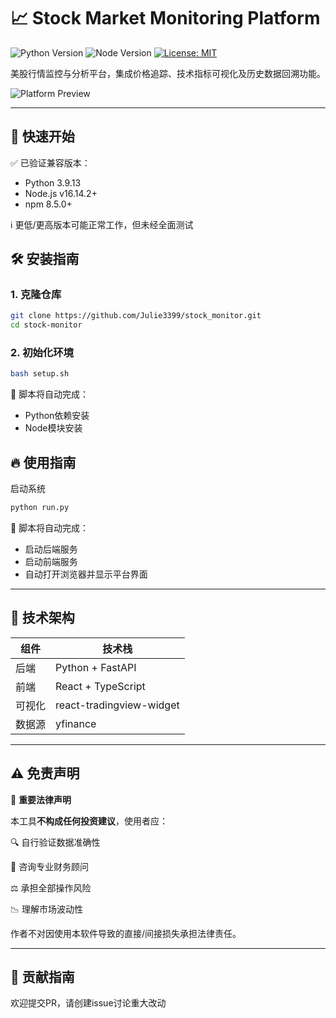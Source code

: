 # 📈 Stock Market Monitoring Platform

![Python Version](https://img.shields.io/badge/Python-3.9%2B-blue)
![Node Version](https://img.shields.io/badge/Node.js-16%2B-green)
[![License: MIT](https://img.shields.io/badge/License-MIT-yellow.svg)](https://opensource.org/licenses/MIT)

美股行情监控与分析平台，集成价格追踪、技术指标可视化及历史数据回溯功能。

![Platform Preview](https://github.com/user-attachments/assets/bcfeb363-f93a-4d39-8ba5-d7b4b5e111e2)

---
## 🚀 快速开始

✅ 已验证兼容版本：
- Python 3.9.13 
- Node.js v16.14.2+
- npm 8.5.0+

ℹ️ 更低/更高版本可能正常工作，但未经全面测试


## 🛠 安装指南

### 1. 克隆仓库
```bash
git clone https://github.com/Julie3399/stock_monitor.git
cd stock-monitor
```
### 2. 初始化环境
```bash
bash setup.sh
```
📌 脚本将自动完成：
- Python依赖安装
- Node模块安装

## 🔥 使用指南
启动系统
```bash
python run.py
```
📌 脚本将自动完成：
- 启动后端服务
- 启动前端服务
- 自动打开浏览器并显示平台界面
  
---
## 🧩 技术架构

| 组件   | 技术栈                       |
|--------|----------------------------|
| 后端   | Python + FastAPI           | 
| 前端   | React + TypeScript       | 
| 可视化 |  react-tradingview-widget      | 
| 数据源 | yfinance     | 

---
## ⚠️ 免责声明

📌 **重要法律声明** 

本工具**不构成任何投资建议**，使用者应：

🔍 自行验证数据准确性

💼 咨询专业财务顾问

⚖️ 承担全部操作风险

📉 理解市场波动性

作者不对因使用本软件导致的直接/间接损失承担法律责任。

---
## 🤝 贡献指南
欢迎提交PR，请创建issue讨论重大改动
